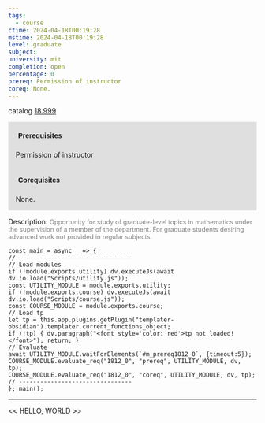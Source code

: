 ```yaml
---
tags:
  - course
ctime: 2024-04-18T00:19:28
mstime: 2024-04-18T00:19:28
level: graduate
subject: 
university: mit
completion: open
percentage: 0
prereq: Permission of instructor
coreq: None.
---
```


catalog [18.999](http://student.mit.edu/catalog/m18b.html#18.999)

<span style="display: block; padding: 15px; background-color: rgb(100, 100, 100, 0.2);"><font id="m_prereq1812_0" style="display: block; font-family: Arial, sans-serif; font-weight: bold; padding: 5px">Prerequisites</font><br><span id="prereq1812_0">Permission of instructor</span></span>
<span style="display: block; padding: 15px; background-color: rgb(100, 100, 100, 0.2);"><font id="m_coreq1812_0" style="display: block; font-family: Arial, sans-serif; font-weight: bold; padding: 5px">Corequisites</font><br><span id="coreq1812_0">None.</span></span>

<font style="">Description:</font>
<font style="color: grey; font-size: 0.8rem;">Opportunity for study of graduate-level topics in mathematics under the supervision of a member of the department. For graduate students desiring advanced work not provided in regular subjects.</font>

```dataviewjs
const main = async _ => {
// --------------------------------
// Load modules
if (!module.exports.utility) dv.executeJs(await dv.io.load("Scripts/utility.js"));
const UTILITY_MODULE = module.exports.utility;
if (!module.exports.course) dv.executeJs(await dv.io.load("Scripts/course.js"));
const COURSE_MODULE = module.exports.course;
// Load tp
let tp = this.app.plugins.getPlugin("templater-obsidian").templater.current_functions_object;
if (!tp) { dv.paragraph("<font style='color: red'>tp not loaded!</font>"); return; }
// Evaluate
await UTILITY_MODULE.waitForElements(`#m_prereq1812_0`, {timeout:5});
COURSE_MODULE.evaluate_req("1812_0", "prereq", UTILITY_MODULE, dv, tp);
COURSE_MODULE.evaluate_req("1812_0", "coreq", UTILITY_MODULE, dv, tp);
// --------------------------------
}; main();
```

---

<< HELLO, WORLD >>
